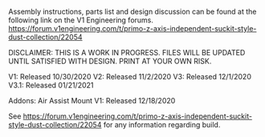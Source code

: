 Assembly instructions, parts list and design discussion can be found at the following link on the V1 Engineering forums.
https://forum.v1engineering.com/t/primo-z-axis-independent-suckit-style-dust-collection/22054

DISCLAIMER: THIS IS A WORK IN PROGRESS. FILES WILL BE UPDATED UNTIL SATISFIED WITH DESIGN. PRINT AT YOUR OWN RISK.

V1: Released 10/30/2020
V2: Released 11/2/2020
V3: Released 12/1/2020
V3.1: Released 01/21/2021

Addons:
Air Assist Mount V1: Released 12/18/2020

See https://forum.v1engineering.com/t/primo-z-axis-independent-suckit-style-dust-collection/22054 for any information regarding build.
